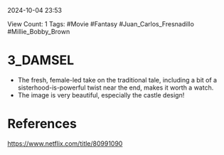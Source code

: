 2024-10-04 23:53

View Count: 1
Tags: #Movie #Fantasy #Juan_Carlos_Fresnadillo #Millie_Bobby_Brown

# 3_DAMSEL
- The fresh, female-led take on the traditional tale, including a bit of a sisterhood-is-powerful twist near the end, makes it worth a watch.
- The image is very beautiful, especially the castle design!

# References
https://www.netflix.com/title/80991090

